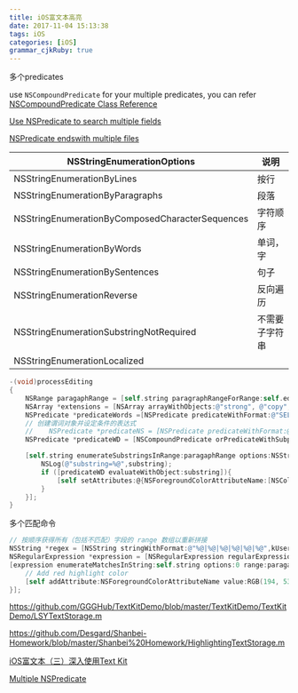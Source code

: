 ```yaml
---
title: iOS富文本高亮
date: 2017-11-04 15:13:38
tags: iOS
categories: [iOS]
grammar_cjkRuby: true
---
```


多个predicates

use `NSCompoundPredicate` for your multiple predicates, you can refer [NSCompoundPredicate Class Reference](https://developer.apple.com/library/mac/#documentation/Cocoa/Reference/Foundation/Classes/NSCompoundPredicate_Class/Reference/Reference.html)

[Use NSPredicate to search multiple fields](https://stackoverflow.com/questions/29043149/use-nspredicate-to-search-multiple-fields)

[NSPredicate endswith multiple files](https://stackoverflow.com/questions/5032541/nspredicate-endswith-multiple-files)

| NSStringEnumerationOptions               | 说明      |
| ---------------------------------------- | ------- |
| NSStringEnumerationByLines               | 按行      |
| NSStringEnumerationByParagraphs          | 段落      |
| NSStringEnumerationByComposedCharacterSequences | 字符顺序    |
| NSStringEnumerationByWords               | 单词，字    |
| NSStringEnumerationBySentences           | 句子      |
| NSStringEnumerationReverse               | 反向遍历    |
| NSStringEnumerationSubstringNotRequired  | 不需要子字符串 |
| NSStringEnumerationLocalized             |         |



```objectivec
-(void)processEditing
{
    NSRange paragaphRange = [self.string paragraphRangeForRange:self.editedRange];
    NSArray *extensions = [NSArray arrayWithObjects:@"strong", @"copy", @"assign", @"nonatomic", nil];
    NSPredicate *predicateWords =[NSPredicate predicateWithFormat:@"SELF IN %@", extensions];
    // 创建谓词对象并设定条件的表达式
    //    NSPredicate *predicateNS = [NSPredicate predicateWithFormat:@"SELF MATCHES '%@'",kATPattern];
    NSPredicate *predicateWD = [NSCompoundPredicate orPredicateWithSubpredicates:@[predicateWords]];

    [self.string enumerateSubstringsInRange:paragaphRange options:NSStringEnumerationByWords usingBlock:^(NSString * _Nullable substring, NSRange substringRange, NSRange enclosingRange, BOOL * _Nonnull stop) {
        NSLog(@"substring=%@",substring);
        if ([predicateWD evaluateWithObject:substring]){
            [self setAttributes:@{NSForegroundColorAttributeName:[NSColor redColor]} range:substringRange]; //当出现关键词如strong单词时字体变红
        }
    }];
}
```



多个匹配命令

```objectivec
// 按顺序获得所有（包括不匹配）字段的 range 数组以重新拼接
NSString *regex = [NSString stringWithFormat:@"%@|%@|%@|%@|%@|%@",kUserPattern, kCopyPattern, kNonatomicPattern, kNSClassPattern,kStrongPattern,kAssignPattern];
NSRegularExpression *expression = [NSRegularExpression regularExpressionWithPattern:regex options:NSRegularExpressionCaseInsensitive error:nil];
[expression enumerateMatchesInString:self.string options:0 range:paragaphRange usingBlock:^(NSTextCheckingResult *result, NSMatchingFlags flags, BOOL *stop) {
    // Add red highlight color
    [self addAttribute:NSForegroundColorAttributeName value:RGB(194, 53, 154) range:result.range];
}];
```

https://github.com/GGGHub/TextKitDemo/blob/master/TextKitDemo/TextKitDemo/LSYTextStorage.m

https://github.com/Desgard/Shanbei-Homework/blob/master/Shanbei%20Homework/HighlightingTextStorage.m

[iOS富文本（三）深入使用Text Kit](http://ggghub.com/2015/12/02/iOS%E5%AF%8C%E6%96%87%E6%9C%AC%EF%BC%88%E4%B8%89%EF%BC%89%E6%B7%B1%E5%85%A5%E4%BD%BF%E7%94%A8Text%20Kit/)

[Multiple NSPredicate](https://stackoverflow.com/questions/16642934/multiple-nspredicate)